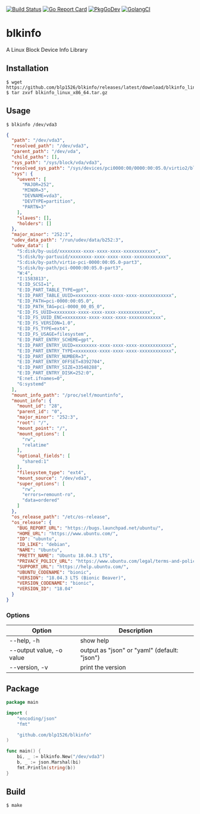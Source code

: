 [![Build Status](https://travis-ci.org/blp1526/blkinfo.svg?branch=master)](https://travis-ci.org/blp1526/blkinfo)
[![Go Report Card](https://goreportcard.com/badge/github.com/blp1526/blkinfo)](https://goreportcard.com/report/github.com/blp1526/blkinfo)
[![PkgGoDev](https://pkg.go.dev/badge/github.com/blp1526/blkinfo)](https://pkg.go.dev/github.com/blp1526/blkinfo)
[![GolangCI](https://golangci.com/badges/github.com/blp1526/blkinfo.svg)](https://golangci.com/r/github.com/blp1526/blkinfo)

# blkinfo

A Linux Block Device Info Library

## Installation

```
$ wget https://github.com/blp1526/blkinfo/releases/latest/download/blkinfo_linux_x86_64.tar.gz
$ tar zxvf blkinfo_linux_x86_64.tar.gz
```

## Usage

```
$ blkinfo /dev/vda3
```

```json
{
  "path": "/dev/vda3",
  "resolved_path": "/dev/vda3",
  "parent_path": "/dev/vda",
  "child_paths": [],
  "sys_path": "/sys/block/vda/vda3",
  "resolved_sys_path": "/sys/devices/pci0000:00/0000:00:05.0/virtio2/block/vda/vda3",
  "sys": {
    "uevent": [
      "MAJOR=252",
      "MINOR=3",
      "DEVNAME=vda3",
      "DEVTYPE=partition",
      "PARTN=3"
    ],
    "slaves": [],
    "holders": []
  },
  "major_minor": "252:3",
  "udev_data_path": "/run/udev/data/b252:3",
  "udev_data": [
    "S:disk/by-uuid/xxxxxxxx-xxxx-xxxx-xxxx-xxxxxxxxxxxx",
    "S:disk/by-partuuid/xxxxxxxx-xxxx-xxxx-xxxx-xxxxxxxxxxxx",
    "S:disk/by-path/virtio-pci-0000:00:05.0-part3",
    "S:disk/by-path/pci-0000:00:05.0-part3",
    "W:4",
    "I:1583813",
    "E:ID_SCSI=1",
    "E:ID_PART_TABLE_TYPE=gpt",
    "E:ID_PART_TABLE_UUID=xxxxxxxx-xxxx-xxxx-xxxx-xxxxxxxxxxxx",
    "E:ID_PATH=pci-0000:00:05.0",
    "E:ID_PATH_TAG=pci-0000_00_05_0",
    "E:ID_FS_UUID=xxxxxxxx-xxxx-xxxx-xxxx-xxxxxxxxxxxx",
    "E:ID_FS_UUID_ENC=xxxxxxxx-xxxx-xxxx-xxxx-xxxxxxxxxxxx",
    "E:ID_FS_VERSION=1.0",
    "E:ID_FS_TYPE=ext4",
    "E:ID_FS_USAGE=filesystem",
    "E:ID_PART_ENTRY_SCHEME=gpt",
    "E:ID_PART_ENTRY_UUID=xxxxxxxx-xxxx-xxxx-xxxx-xxxxxxxxxxxx",
    "E:ID_PART_ENTRY_TYPE=xxxxxxxx-xxxx-xxxx-xxxx-xxxxxxxxxxxx",
    "E:ID_PART_ENTRY_NUMBER=3",
    "E:ID_PART_ENTRY_OFFSET=8392704",
    "E:ID_PART_ENTRY_SIZE=33548288",
    "E:ID_PART_ENTRY_DISK=252:0",
    "E:net.ifnames=0",
    "G:systemd"
  ],
  "mount_info_path": "/proc/self/mountinfo",
  "mount_info": {
    "mount_id": "28",
    "parent_id": "0",
    "major_minor": "252:3",
    "root": "/",
    "mount_point": "/",
    "mount_options": [
      "rw",
      "relatime"
    ],
    "optional_fields": [
      "shared:1"
    ],
    "filesystem_type": "ext4",
    "mount_source": "/dev/vda3",
    "super_options": [
      "rw",
      "errors=remount-ro",
      "data=ordered"
    ]
  },
  "os_release_path": "/etc/os-release",
  "os_release": {
    "BUG_REPORT_URL": "https://bugs.launchpad.net/ubuntu/",
    "HOME_URL": "https://www.ubuntu.com/",
    "ID": "ubuntu",
    "ID_LIKE": "debian",
    "NAME": "Ubuntu",
    "PRETTY_NAME": "Ubuntu 18.04.3 LTS",
    "PRIVACY_POLICY_URL": "https://www.ubuntu.com/legal/terms-and-policies/privacy-policy",
    "SUPPORT_URL": "https://help.ubuntu.com/",
    "UBUNTU_CODENAME": "bionic",
    "VERSION": "18.04.3 LTS (Bionic Beaver)",
    "VERSION_CODENAME": "bionic",
    "VERSION_ID": "18.04"
  }
}
```

### Options

|Option|Description|
|---|---|
|--help, -h|show help|
|--output value, -o value|output as "json" or "yaml" (default: "json")|
|--version, -v|print the version|

## Package

```go
package main

import (
	"encoding/json"
	"fmt"

	"github.com/blp1526/blkinfo"
)

func main() {
	bi, _ := blkinfo.New("/dev/vda3")
	b, _ := json.Marshal(bi)
	fmt.Println(string(b))
}
```

## Build

```
$ make
```
